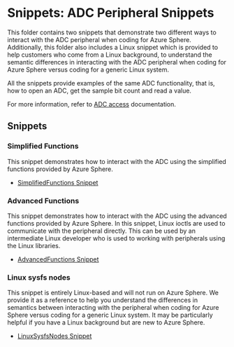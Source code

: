# Snippets: ADC Peripheral Snippets

This folder contains two snippets that demonstrate two different ways to interact with the ADC peripheral when coding for Azure Sphere. Additionally, this folder also includes a Linux snippet which is provided to help customers who come from a Linux background, to understand the semantic differences in interacting with the ADC peripheral when coding for Azure Sphere versus coding for a generic Linux system.

All the snippets provide examples of the same ADC functionality, that is, how to open an ADC, get the sample bit count and read a value.

For more information, refer to [ADC access](https://docs.microsoft.com/azure-sphere/app-development/adc#adc-access) documentation.

## Snippets

### Simplified Functions
This snippet demonstrates how to interact with the ADC using the simplified functions provided by Azure Sphere.
 * [SimplifiedFunctions Snippet](SimplifiedFunctions)

### Advanced Functions
This snippet demonstrates how to interact with the ADC using the advanced functions provided by Azure Sphere. In this snippet, Linux ioctls are used to communicate with the peripheral directly. 
This can be used by an intermediate Linux developer who is used to working with peripherals using the Linux libraries. 
 * [AdvancedFunctions Snippet](AdvancedFunctions)

### Linux sysfs nodes
This snippet is entirely Linux-based and will not run on Azure Sphere. We provide it as a reference to help you understand the differences in semantics between interacting with the peripheral when coding for Azure Sphere versus coding for a generic Linux system. It may be particularly helpful if you have a Linux background but are new to Azure Sphere.

 * [LinuxSysfsNodes Snippet](LinuxSysfsNodes)
